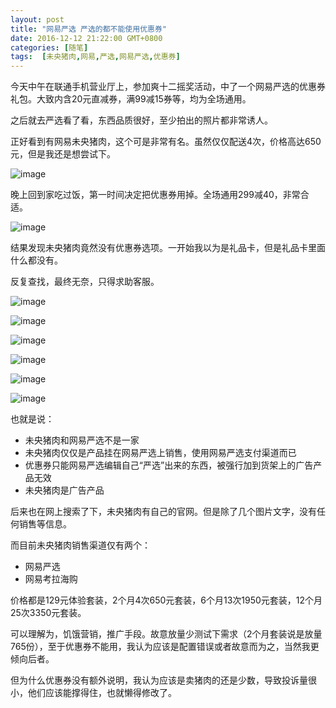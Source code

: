```yaml
---
layout: post
title: "网易严选 严选的都不能使用优惠券"
date: 2016-12-12 21:22:00 GMT+0800
categories: [随笔]
tags:  [未央猪肉,网易,严选,网易严选,优惠券]
---
```


今天中午在联通手机营业厅上，参加爽十二摇奖活动，中了一个网易严选的优惠券礼包。大致内含20元直减券，满99减15券等，均为全场通用。

之后就去严选看了看，东西品质很好，至少拍出的照片都非常诱人。

<!-- more -->

正好看到有网易未央猪肉，这个可是非常有名。虽然仅仅配送4次，价格高达650元，但是我还是想尝试下。

![image](https://cdn0.yukapril.com/blog/2016-12-12-netnese-you7.png-wm.black)

晚上回到家吃过饭，第一时间决定把优惠券用掉。全场通用299减40，非常合适。

![image](https://cdn0.yukapril.com/blog/2016-12-12-netease-you0.png-wm.black)

结果发现未央猪肉竟然没有优惠券选项。一开始我以为是礼品卡，但是礼品卡里面什么都没有。

反复查找，最终无奈，只得求助客服。

![image](https://cdn0.yukapril.com/blog/2016-12-12-netease-you1.png-wm.black)

![image](https://cdn0.yukapril.com/blog/2016-12-12-netease-you2.png-wm.black)

![image](https://cdn0.yukapril.com/blog/2016-12-12-netease-you3.png-wm.black)

![image](https://cdn0.yukapril.com/blog/2016-12-12-netease-you4.png-wm.black)

![image](https://cdn0.yukapril.com/blog/2016-12-12-netease-you5.png-wm.black)

![image](https://cdn0.yukapril.com/blog/2016-12-12-netease-you6.png-wm.black)

也就是说：

* 未央猪肉和网易严选不是一家
* 未央猪肉仅仅是产品挂在网易严选上销售，使用网易严选支付渠道而已
* 优惠券只能网易严选编辑自己“严选”出来的东西，被强行加到货架上的广告产品无效
* 未央猪肉是广告产品

后来也在网上搜索了下，未央猪肉有自己的官网。但是除了几个图片文字，没有任何销售等信息。

而目前未央猪肉销售渠道仅有两个：

* 网易严选
* 网易考拉海购

价格都是129元体验套装，2个月4次650元套装，6个月13次1950元套装，12个月25次3350元套装。

可以理解为，饥饿营销，推广手段。故意放量少测试下需求（2个月套装说是放量765份），至于优惠券不能用，我认为应该是配置错误或者故意而为之，当然我更倾向后者。

但为什么优惠券没有额外说明，我认为应该是卖猪肉的还是少数，导致投诉量很小，他们应该能撑得住，也就懒得修改了。